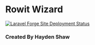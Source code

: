 # Rowit Wizard

[![Laravel Forge Site Deployment Status](https://img.shields.io/endpoint?url=https%3A%2F%2Fforge.laravel.com%2Fsite-badges%2F2defa13a-99cc-47ae-9f98-e81f5bf92ba6%3Fdate%3D1&style=plastic)](https://forge.laravel.com)

### Created By Hayden Shaw